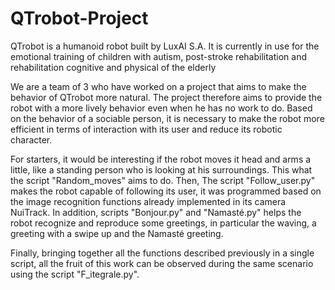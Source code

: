 # QTrobot-Project
 QTrobot is a humanoid robot built by LuxAI S.A. It is currently in use for the emotional training of children with autism, post-stroke rehabilitation and rehabilitation cognitive and physical of the elderly
 
 We are a team of 3 who have worked on a project that aims to make the behavior of QTrobot more natural. The project therefore aims to provide the robot with a more lively behavior even when he has no work to do. Based on the behavior of a sociable person, it is necessary to make the robot more efficient in terms of interaction with its user and reduce its robotic character. 
 
 For starters, it would be interesting if the robot moves it head and arms a little, like a standing person who is looking at his surroundings. This what the script "Random_moves" aims to do.
Then, The script "Follow_user.py" makes the robot capable of following its user, it was programmed based on the image recognition functions already implemented in its camera NuiTrack. In addition, scripts "Bonjour.py" and "Namasté.py" helps the robot recognize and reproduce some greetings, in particular the waving, a greeting with a swipe up and the Namasté greeting. 

 Finally, bringing together all the functions described previously in a single script, all the fruit of this work can be observed during the same scenario using the script "F_itegrale.py".
